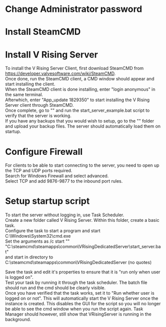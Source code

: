 # Change Administrator password

# Install SteamCMD

# Install V Rising Server

To install the V Rising Server Client, first download SteamCMD from https://developer.valvesoftware.com/wiki/SteamCMD.  
Once done, run the SteamCMD client, a CMD window should appear and start installing the client.  
When the SteamCMD client is done installing, enter "login anonymous" in the same terminal.  
Afterwhich, enter "App_update 1829350" to start installing the V Rising Server client through SteamCMD.  
Once complete, go to "" and run the start_server_example.bat script to verify that the server is working.  
If you have any backups that you would wish to setup, go to the "" folder and upload your backup files. The server should automatically load them on startup.

# Configure Firewall

For clients to be able to start connecting to the server, you need to open up the TCP and UDP ports required.  
Search for Windows Firewall and select advanced.  
Select TCP and add 9876-9877 to the inbound port rules.

# Setup startup script

To start the server without logging in, use Task Scheduler.  
Create a new folder called V Rising Server. Within this folder, create a basic task.  
Configure the task to start a program and start C:\Windows\System32\cmd.exe  
Set the arguments as /c start "" "C:\steamcmd\steamapps\common\VRisingDedicatedServer\start_server.bat"  
and start in directory to C:\steamcmd\steamapps\common\VRisingDedicatedServer (no quotes)

Save the task and edit it's properties to ensure that it is "run only when user is logged on".  
Test your task by running it through the task scheduler. The batch file should run and the cmd should be clearly visible.  
Once you have verified that the task works, set it to "Run whether user is logged on or not". This will automatically start the V Rising Server once the instance is created. This disables the GUI for the script so you will no longer be able to see the cmd window when you run the script again. Task Manager should however, still show that VRisingServer is running in the background.
